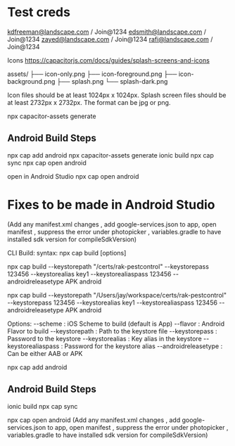 # Test creds
kdfreeman@landscape.com  / Join@1234
edsmith@landscape.com  / Join@1234
zayed@landscape.com  / Join@1234
rafi@landscape.com / Join@1234


Icons 
https://capacitorjs.com/docs/guides/splash-screens-and-icons

assets/
├── icon-only.png
├── icon-foreground.png
├── icon-background.png
├── splash.png
└── splash-dark.png

Icon files should be at least 1024px x 1024px.
Splash screen files should be at least 2732px x 2732px.
The format can be jpg or png.

npx capacitor-assets generate

## Android Build Steps 
npx cap add android
npx capacitor-assets generate
ionic build 
npx cap sync
npx cap open android

open in Android Studio
npx cap open android


# Fixes to be made in Android Studio 
(Add any manifest.xml changes , add google-services.json to app, open manifest , suppress the error under photopicker , variables.gradle to have installed sdk version for compileSdkVersion)

CLI Build:
syntax: npx cap build [options] <platform>


npx cap build --keystorepath "/certs/rak-pestcontrol"  --keystorepass 123456  --keystorealias key1 --keystorealiaspass 123456 --androidreleasetype APK  android


npx cap build --keystorepath "/Users/jay/workspace/certs/rak-pestcontrol"  --keystorepass 123456  --keystorealias key1 --keystorealiaspass 123456  --androidreleasetype APK  android


Options:
--scheme <scheme-to-build>: iOS Scheme to build (default is App)
--flavor <flavor-to-build>: Android Flavor to build
--keystorepath <path>: Path to the keystore file
--keystorepass <keystore-password>: Password to the keystore
--keystorealias <alias>: Key alias in the keystore
--keystorealiaspass <alias-password>: Password for the keystore alias
--androidreleasetype <release-type>: Can be either AAB or APK


npx cap add android
## Android Build Steps 

ionic build 
npx cap sync

npx cap open android
(Add any manifest.xml changes , add google-services.json to app, open manifest , suppress the error under photopicker , variables.gradle to have installed sdk version for compileSdkVersion)
